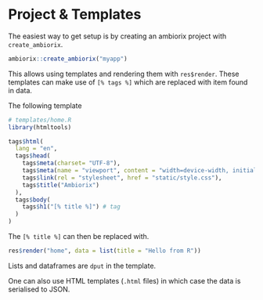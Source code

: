 
# Project & Templates

The easiest way to get setup is by creating an ambiorix project with `create_ambiorix`. 

```r
ambiorix::create_ambiorix("myapp")
```

This allows using templates and rendering them with `res$render`. These templates can make use of `[% tags %]` which are replaced with item found in data.

The following template

```r
# templates/home.R
library(htmltools)

tags$html(
  lang = "en",
  tags$head(
    tags$meta(charset= "UTF-8"),
    tags$meta(name = "viewport", content = "width=device-width, initial-scale=1.0"),
    tags$link(rel = "stylesheet", href = "static/style.css"),
    tags$title("Ambiorix")
  ),
  tags$body(
    tags$h1("[% title %]") # tag
  )
)

```

The `[% title %]` can then be replaced with.

```r
res$render("home", data = list(title = "Hello from R"))
```

Lists and dataframes are `dput` in the template.

One can also use HTML templates (`.html` files) in which case the data is serialised to JSON.
